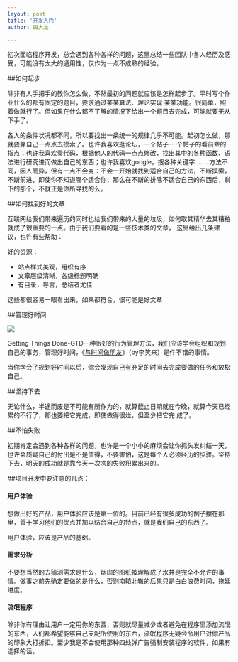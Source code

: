 ```yaml
---
layout: post
title: '开发入门'
author: 田大龙

---
```


初次面临程序开发，总会遇到各种各样的问题，这里总结一些团队中各人经历及感受，可能没有太大的通用性，仅作为一点不成熟的经验。

##如何起步

除非有人手把手的教你怎么做，不然最初的问题就应该是怎样起步了。平时写个作业什么的都有固定的题目，要求通过某某算法、理论实现
某某功能。很简单，照着做就行了。但如果在什么都不了解的情况下给出一个题目去完成，可能就要无从下手了。

各人的条件状况都不同，所以要找出一条统一的规律几乎不可能。起初怎么做，那就要靠自己一点点去摸索了。也许我喜欢逛论坛，一个帖子一
个帖子的看前辈的指点；也许我喜欢看代码，根据他人的代码一点点修改，找出其中的各种函数、语法进行研究进而做出自己的东西；也许我喜欢google，搜各种关键字........方法不同，因人而异，但有一点不会变：不会一开始就找到适合自己的方法，不断摸索，不断前进，即使你不知道哪个适合你，那么在不断的排除不适合自己的东西后，剩下的那个，不就正是你所寻找的么。

##如何找到好的文章

互联网给我们带来遍历的同时也给我们带来的大量的垃圾，如何取其精华去其糟粕就成了很重要的一点。由于我们要看的是一些技术类的文章，
这里给出几条建议，也许有些帮助：

好的资源：

<ul>
<li>站点样式美观，组织有序</li>
<li>文章层级清晰，各级标题明确</li>
<li>有目录，导言，总结者尤佳</li>
</ul>

这些都很容易一眼看出来，如果都符合，很可能是好文章

##管理好时间

<img src="http://www.pureweber.com/wp-content/uploads/2011/02/are-you-sure.jpg" />

Getting Things Done-GTD一种很好的行为管理方法，我们应该学会组织和规划自己的事务，管理好时间，《<a href="http://www.lixiaolai.com/index.php/archives/464.html">与时间做朋友</a>》（by李笑来）是件不错的事情。

当你学会了规划好时间以后，你会发现自己有充足的时间去完成要做的任务和放松自己。

##坚持下去


无论什么，半途而废是不可能有所作为的，就算截止日期就在今晚，就算今天已经累的不行了，那也要把它完成，即使做得很烂，但至少把它完
成了。

##不怕失败


初期肯定会遇到各种各样的问题，也许是一个小小的麻烦会让你抓头发纠结一天，也许会质疑自己的付出是不是值得，不要害怕，这是每个人必须经历的步骤。坚持下去，明天的成功就是靠今天一次次的失败积累出来的。

##项目开发中要注意的几点：

<h4>用户体验</h4>

想做出好的产品，用户体验应该是第一位的。目前已经有很多成功的例子摆在那里，善于学习他们的优点并加以结合自己的特点，就是我们自己的东西了。

用户体验，应该是产品的基础。

<h4>需求分析</h4>

不要想当然的去猜测需求是什么，烟囱的图纸被理解成了水井是完全不允许的事情。做事之前先确定要做的是什么，否则南辕北辙的后果只是白白浪费时间，拖延进度。

<h4>流氓程序</h4>

除非你有理由让用户一定用你的东西，否则就尽量减少或者避免在程序里添加流氓的东西，人们都希望能够自己支配所使用的东西，流氓程序无疑会令用户对你产品的印象大打折扣。至少我是不会使用那种四处弹广告强制安装程序的软件，如果有选择的话。


